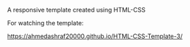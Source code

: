 A responsive template created using HTML-CSS

For watching the template:

 https://ahmedashraf20000.github.io/HTML-CSS-Template-3/
